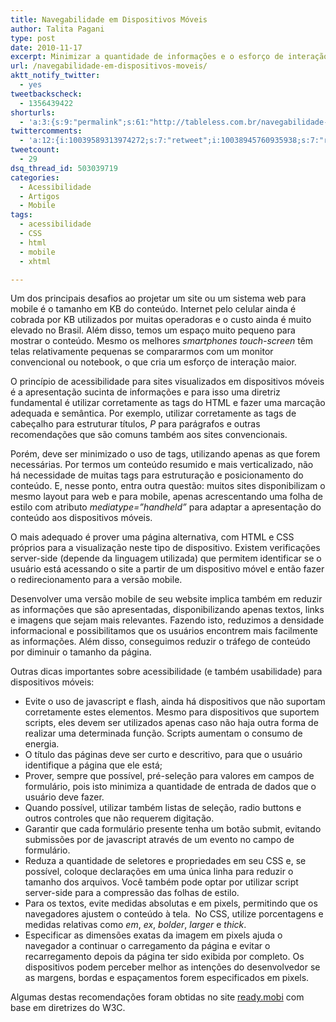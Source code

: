 ```yaml
---
title: Navegabilidade em Dispositivos Móveis
author: Talita Pagani
type: post
date: 2010-11-17
excerpt: Minimizar a quantidade de informações e o esforço de interação com os elementos de interface. Estes são os princípios-chave que para que websites possam ser utilizados da melhor forma em dispositivos móveis.
url: /navegabilidade-em-dispositivos-moveis/
aktt_notify_twitter:
  - yes
tweetbackscheck:
  - 1356439422
shorturls:
  - 'a:3:{s:9:"permalink";s:61:"http://tableless.com.br/navegabilidade-em-dispositivos-moveis";s:7:"tinyurl";s:26:"http://tinyurl.com/44zm5k4";s:4:"isgd";s:19:"http://is.gd/udAiyH";}'
twittercomments:
  - 'a:12:{i:10039589313974272;s:7:"retweet";i:10038945760935938;s:7:"retweet";i:10036494471274496;s:7:"retweet";i:131118261176770561;s:7:"retweet";i:131117213972312064;s:7:"retweet";i:131089157580800002;s:7:"retweet";i:131086710468644864;s:7:"retweet";i:131082793206812672;s:7:"retweet";i:131055918484946944;s:7:"retweet";i:131055784187543553;s:7:"retweet";i:131055425318694912;s:7:"retweet";i:131054363467714561;s:7:"retweet";}'
tweetcount:
  - 29
dsq_thread_id: 503039719
categories:
  - Acessibilidade
  - Artigos
  - Mobile
tags:
  - acessibilidade
  - CSS
  - html
  - mobile
  - xhtml

---
```

Um dos principais desafios ao projetar um site ou um sistema web para mobile é o tamanho em KB do conteúdo. Internet pelo celular ainda é cobrada por KB utilizados por muitas operadoras e o custo ainda é muito elevado no Brasil. Além disso, temos um espaço muito pequeno para mostrar o conteúdo. Mesmo os melhores _smartphones touch-screen_ têm telas relativamente pequenas se compararmos com um monitor convencional ou notebook, o que cria um esforço de interação maior.

O princípio de acessibilidade para sites visualizados em dispositivos móveis é a apresentação sucinta de informações e para isso uma diretriz fundamental é utilizar corretamente as tags do HTML e fazer uma marcação adequada e semântica. Por exemplo, utilizar corretamente as tags de cabeçalho para estruturar títulos, _P_ para parágrafos e outras recomendações que são comuns também aos sites convencionais.

Porém, deve ser minimizado o uso de tags, utilizando apenas as que forem necessárias. Por termos um conteúdo resumido e mais verticalizado, não há necessidade de muitas tags para estruturação e posicionamento do conteúdo. E, nesse ponto, entra outra questão: muitos sites disponibilizam o mesmo layout para web e para mobile, apenas acrescentando uma folha de estilo com atributo _mediatype=”handheld”_ para adaptar a apresentação do conteúdo aos dispositivos móveis.

O mais adequado é prover uma página alternativa, com HTML e CSS próprios para a visualização neste tipo de dispositivo. Existem verificações server-side (depende da linguagem utilizada) que permitem identificar se o usuário está acessando o site a partir de um dispositivo móvel e então fazer o redirecionamento para a versão mobile.

Desenvolver uma versão mobile de seu website implica também em reduzir as informações que são apresentadas, disponibilizando apenas textos, links e imagens que sejam mais relevantes. Fazendo isto, reduzimos a densidade informacional e possibilitamos que os usuários encontrem mais facilmente as informações. Além disso, conseguimos reduzir o tráfego de conteúdo por diminuir o tamanho da página.

Outras dicas importantes sobre acessibilidade (e também usabilidade) para dispositivos móveis:

  * Evite o uso de javascript e flash, ainda há dispositivos que não suportam corretamente estes elementos. Mesmo para dispositivos que suportem scripts, eles devem ser utilizados apenas caso não haja outra forma de realizar uma determinada função. Scripts aumentam o consumo de energia.
  * O título das páginas deve ser curto e descritivo, para que o usuário identifique a página que ele está;
  * Prover, sempre que possível, pré-seleção para valores em campos de formulário, pois isto minimiza a quantidade de entrada de dados que o usuário deve fazer.
  * Quando possível, utilizar também listas de seleção, radio buttons e outros controles que não requerem digitação.
  * Garantir que cada formulário presente tenha um botão submit, evitando submissões por de javascript através de um evento no campo de formulário.
  * Reduza a quantidade de seletores e propriedades em seu CSS e, se possível, coloque declarações em uma única linha para reduzir o tamanho dos arquivos. Você também pode optar por utilizar script server-side para a compressão das folhas de estilo.
  * Para os textos, evite medidas absolutas e em pixels, permitindo que os navegadores ajustem o conteúdo à tela.  No CSS, utilize porcentagens e medidas relativas como _em_, _ex_, _bolder_, _larger_ e _thick_.
  * Especificar as dimensões exatas da imagem em pixels ajuda o navegador a continuar o carregamento da página e evitar o recarregamento depois da página ter sido exibida por completo. Os dispositivos podem perceber melhor as intenções do desenvolvedor se as margens, bordas e espaçamentos forem especificados em pixels.

Algumas destas recomendações foram obtidas no site <a title="Ready.mobi" href="http://ready.mobi/" target="_blank">ready.mobi</a> com base em diretrizes do W3C.